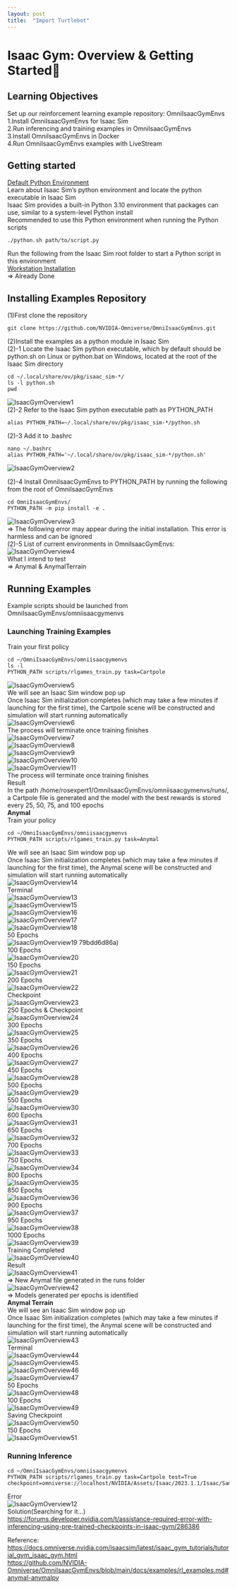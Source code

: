 ```yaml
---
layout: post
title:  "Import Turtlebot"
---
```


# Isaac Gym: Overview & Getting Started
## Learning Objectives
Set up our reinforcement learning example repository: OmniIsaacGymEnvs <br/>
1.Install OmniIsaacGymEnvs for Isaac Sim <br/>
2.Run inferencing and training examples in OmniIsaacGymEnvs <br/>
3.Install OmniIsaacGymEnvs in Docker <br/>
4.Run OmniIsaacGymEnvs examples with LiveStream <br/>
## Getting started
[Default Python Environment](https://docs.omniverse.nvidia.com/isaacsim/latest/installation/install_python.html#isaac-sim-install-python-default) <br/>
Learn about Isaac Sim’s python environment and locate the python executable in Isaac Sim <br/>
Isaac Sim provides a built-in Python 3.10 environment that packages can use, similar to a system-level Python install <br/>
Recommended to use this Python environment when running the Python scripts <br/>
```
./python.sh path/to/script.py
```
Run the following from the Isaac Sim root folder to start a Python script in this environment <br/>
[Workstation Installation](https://docs.omniverse.nvidia.com/isaacsim/latest/installation/install_workstation.html#isaac-sim-app-install-workstation) <br/>
=> Already Done <br/>

## Installing Examples Repository
(1)First clone the repository <br/>
```
git clone https://github.com/NVIDIA-Omniverse/OmniIsaacGymEnvs.git
```
(2)Install the examples as a python module in Isaac Sim <br/>
(2)-1 Locate the Isaac Sim python executable, which by default should be python.sh on Linux or python.bat on Windows, located at the root of the Isaac Sim directory <br/>
```
cd ~/.local/share/ov/pkg/isaac_sim-*/
ls -l python.sh
pwd
```
![IsaacGymOverview1](https://github.com/growingpenguin/growingpenguin.github.io/assets/110277903/28fdbe4a-3a21-4591-96cc-dcfa96a5db0d) <br/>
(2)-2 Refer to the Isaac Sim python executable path as PYTHON_PATH 
```
alias PYTHON_PATH=~/.local/share/ov/pkg/isaac_sim-*/python.sh
```
(2)-3 Add it to .bashrc <br/>
```
nano ~/.bashrc
alias PYTHON_PATH='~/.local/share/ov/pkg/isaac_sim-*/python.sh'
```
![IsaacGymOverview2](https://github.com/growingpenguin/growingpenguin.github.io/assets/110277903/9b7ba217-e891-48e5-958c-8df417c6efab) <br/>

(2)-4 Install OmniIsaacGymEnvs to PYTHON_PATH by running the following from the root of OmniIsaacGymEnvs <br/>
```
cd OmniIsaacGymEnvs/
PYTHON_PATH -m pip install -e .
```
![IsaacGymOverview3](https://github.com/growingpenguin/growingpenguin.github.io/assets/110277903/02ae47de-8111-4bc4-87a9-413e77c96686) <br/>
=> The following error may appear during the initial installation. This error is harmless and can be ignored <br/>
(2)-5 List of current environments in OmniIsaacGymEnvs: <br/>
![IsaacGymOverview4](https://github.com/growingpenguin/growingpenguin.github.io/assets/110277903/6e416f45-1fec-4c44-bc0b-f203dd261c59) <br/>
What I intend to test <br/>
=> Anymal & AnymalTerrain <br/>

## Running Examples
Example scripts should be launched from OmniIsaacGymEnvs/omniisaacgymenvs <br/>
### Launching Training Examples
Train your first policy <br/>
```
cd ~/OmniIsaacGymEnvs/omniisaacgymenvs
ls -l
PYTHON_PATH scripts/rlgames_train.py task=Cartpole
```
![IsaacGymOverview5](https://github.com/growingpenguin/growingpenguin.github.io/assets/110277903/3782e67c-a027-412f-ae85-6d4f54605a60) <br/>
We will see an Isaac Sim window pop up <br/>
Once Isaac Sim initialization completes (which may take a few minutes if launching for the first time), the Cartpole scene will be constructed and simulation will start running automatically <br/>
![IsaacGymOverview6](https://github.com/growingpenguin/growingpenguin.github.io/assets/110277903/099f0fc8-dba6-453f-9a81-393a938f2887) <br/>
The process will terminate once training finishes <br/>
![IsaacGymOverview7](https://github.com/growingpenguin/growingpenguin.github.io/assets/110277903/dcf26e30-fafe-4f1f-8ca2-57cc63a88c87) <br/>
![IsaacGymOverview8](https://github.com/growingpenguin/growingpenguin.github.io/assets/110277903/2ff57e0d-a2d3-4a6a-ab38-cf4d093ac442) <br/>
![IsaacGymOverview9](https://github.com/growingpenguin/growingpenguin.github.io/assets/110277903/c67b91e6-5168-4203-a2e7-5fc8bbb583b3) <br/>
![IsaacGymOverview10](https://github.com/growingpenguin/growingpenguin.github.io/assets/110277903/db5463f7-5c3a-4e16-8720-2ebc46c0ca52) <br/>
![IsaacGymOverview11](https://github.com/growingpenguin/growingpenguin.github.io/assets/110277903/7023e011-f7d4-4c5f-861d-1f4874693ecb) <br/>
The process will terminate once training finishes <br/>
Result <br/>
In the path /home/rosexpert1/OmniIsaacGymEnvs/omniisaacgymenvs/runs/, a Cartpole file is generated and the model with the best rewards is stored every 25, 50, 75, and 100 epochs <br/> 
**Anymal** <br/>
Train your policy <br/>
```
cd ~/OmniIsaacGymEnvs/omniisaacgymenvs
PYTHON_PATH scripts/rlgames_train.py task=Anymal
```
We will see an Isaac Sim window pop up <br/>
Once Isaac Sim initialization completes (which may take a few minutes if launching for the first time), the Anymal scene will be constructed and simulation will start running automatically <br/>
![IsaacGymOverview14](https://github.com/growingpenguin/growingpenguin.github.io/assets/110277903/1b9b67ac-6a90-4a9e-b732-89f3c5c1f5e9) <br/>
Terminal <br/>
![IsaacGymOverview13](https://github.com/growingpenguin/growingpenguin.github.io/assets/110277903/ea1680b3-cf21-4eee-b9b0-3d4ec2ed0ca7) <br/>
![IsaacGymOverview15](https://github.com/growingpenguin/growingpenguin.github.io/assets/110277903/570d5e42-4721-4c1d-8746-7bc8385d717d) <br/>
![IsaacGymOverview16](https://github.com/growingpenguin/growingpenguin.github.io/assets/110277903/7ec5f75c-575d-4627-91f6-ed66457165cd) <br/>
![IsaacGymOverview17](https://github.com/growingpenguin/growingpenguin.github.io/assets/110277903/e3c5afd9-e9b0-4efd-8a23-09691a06d431) <br/>
![IsaacGymOverview18](https://github.com/growingpenguin/growingpenguin.github.io/assets/110277903/78bdc387-8f4c-423d-a10d-0979bdd6d86a) <br/>
50 Epochs <br/>
![IsaacGymOverview19](https://github.com/growingpenguin/growingpenguin.github.io/assets/110277903/cb21ee72-75d5-47f3-9539-08cc012be0d7)
79bdd6d86a) <br/>
100 Epochs <br/>
![IsaacGymOverview20](https://github.com/growingpenguin/growingpenguin.github.io/assets/110277903/d4d92b18-ec9b-4ef6-b8e8-8e74d9613212) <br/>
150 Epochs <br/>
![IsaacGymOverview21](https://github.com/growingpenguin/growingpenguin.github.io/assets/110277903/2161bbcb-e90c-401e-a46b-f5df75a54eba) <br/>
200 Epochs <br/>
![IsaacGymOverview22](https://github.com/growingpenguin/growingpenguin.github.io/assets/110277903/1718f17d-2bc4-448d-a3f3-5a6d597b8f3c) <br/>
Checkpoint <br/>
![IsaacGymOverview23](https://github.com/growingpenguin/growingpenguin.github.io/assets/110277903/92322921-60bd-4d11-93d6-8311cec66040) <br/>
250 Epochs & Checkpoint <br/>
![IsaacGymOverview24](https://github.com/growingpenguin/growingpenguin.github.io/assets/110277903/36e30478-f5e2-4bb2-a680-3bc8be47d351) <br/>
300 Epochs <br/>
![IsaacGymOverview25](https://github.com/growingpenguin/growingpenguin.github.io/assets/110277903/0f4a757a-68e1-4204-8e1e-5188922a4021) <br/>
350 Epochs <br/>
![IsaacGymOverview26](https://github.com/growingpenguin/growingpenguin.github.io/assets/110277903/f3cd62a2-308c-40f8-bb44-9e967e41f6e5) <br/>
400 Epochs <br/>
![IsaacGymOverview27](https://github.com/growingpenguin/growingpenguin.github.io/assets/110277903/2f4d2f0c-b2d1-429c-9f98-cd6f824c58f6) <br/>
450 Epochs <br/>
![IsaacGymOverview28](https://github.com/growingpenguin/growingpenguin.github.io/assets/110277903/7b411693-6abc-4fa6-b55a-fa00064f5a8e) <br/>
500 Epochs <br/>
![IsaacGymOverview29](https://github.com/growingpenguin/growingpenguin.github.io/assets/110277903/843deb54-a792-4206-ae3c-50e7e01fcab0) <br/>
550 Epochs <br/>
![IsaacGymOverview30](https://github.com/growingpenguin/growingpenguin.github.io/assets/110277903/97ac67a0-9822-41bc-9449-1089c6cdb0b8) <br/>
600 Epochs <br/>
![IsaacGymOverview31](https://github.com/growingpenguin/growingpenguin.github.io/assets/110277903/7ca54827-2516-45e6-9591-1ef820406708) <br/>
650 Epochs <br/>
![IsaacGymOverview32](https://github.com/growingpenguin/growingpenguin.github.io/assets/110277903/576c2909-acbf-4a66-900b-18cb98f9dd5e) <br/>
700 Epochs <br/>
![IsaacGymOverview33](https://github.com/growingpenguin/growingpenguin.github.io/assets/110277903/4ab296ff-15eb-4880-b00e-afb68b697221) <br/>
750 Epochs <br/>
![IsaacGymOverview34](https://github.com/growingpenguin/growingpenguin.github.io/assets/110277903/f201db9b-0b88-4fa7-a0dd-0ffb1dd0f03d) <br/>
800 Epochs <br/>
![IsaacGymOverview35](https://github.com/growingpenguin/growingpenguin.github.io/assets/110277903/318a6b87-9b01-4b7c-a2aa-7d42507e53a6) <br/>
850 Epochs <br/>
![IsaacGymOverview36](https://github.com/growingpenguin/growingpenguin.github.io/assets/110277903/0112aaf2-8c29-465d-8e7a-8cb2938595d8) <br/>
900 Epochs <br/>
![IsaacGymOverview37](https://github.com/growingpenguin/growingpenguin.github.io/assets/110277903/f0698e40-c102-43ef-b3a9-6dcc0a2389e9) <br/>
950 Epochs <br/>
![IsaacGymOverview38](https://github.com/growingpenguin/growingpenguin.github.io/assets/110277903/6f8cde1a-9788-42a0-ad10-63a487e6cd3b) <br/>
1000 Epochs <br/>
![IsaacGymOverview39](https://github.com/growingpenguin/growingpenguin.github.io/assets/110277903/b09502dd-9fdc-40f4-a503-1a21e4744161) <br/>
Training Completed <br/>
![IsaacGymOverview40](https://github.com/growingpenguin/growingpenguin.github.io/assets/110277903/10603e6f-6290-4862-b09d-66c4ee7aba18) <br/>
Result <br/>
![IsaacGymOverview41](https://github.com/growingpenguin/growingpenguin.github.io/assets/110277903/b74142cc-0db1-474f-9d84-7b4ad43d9386) <br/>
=> New Anymal file generated in the runs folder <br/>
![IsaacGymOverview42](https://github.com/growingpenguin/growingpenguin.github.io/assets/110277903/d3aa3942-a253-4237-a2b3-7f86b5551624) <br/>
=> Models generated per epochs is identified <br/>
**Anymal Terrain** <br/>
We will see an Isaac Sim window pop up <br/>
Once Isaac Sim initialization completes (which may take a few minutes if launching for the first time), the Anymal scene will be constructed and simulation will start running automatically <br/> 
![IsaacGymOverview43](https://github.com/growingpenguin/growingpenguin.github.io/assets/110277903/96e8a657-362f-4220-9543-53c3deebc8ea) <br/>
Terminal <br/>
![IsaacGymOverview44](https://github.com/growingpenguin/growingpenguin.github.io/assets/110277903/dedc15de-a04e-461a-aa64-02a7de4f03d4) <br/>
![IsaacGymOverview45](https://github.com/growingpenguin/growingpenguin.github.io/assets/110277903/d3af70cb-f817-46e6-9b48-780caadc0463) <br/>
![IsaacGymOverview46](https://github.com/growingpenguin/growingpenguin.github.io/assets/110277903/2e91b4f6-4c01-467c-b163-16e0617641ba) <br/>
![IsaacGymOverview47](https://github.com/growingpenguin/growingpenguin.github.io/assets/110277903/e0315fb8-67e7-4bf7-b0ee-7953c32df947) <br/>
50 Epochs <br/>
![IsaacGymOverview48](https://github.com/growingpenguin/growingpenguin.github.io/assets/110277903/6352fe80-9589-4412-b127-b5addce37520) <br/>
100 Epochs <br/>
![IsaacGymOverview49](https://github.com/growingpenguin/growingpenguin.github.io/assets/110277903/0167cbf4-8cd7-4baa-82d6-d226a078fefe) <br/>
Saving Checkpoint <br/>
![IsaacGymOverview50](https://github.com/growingpenguin/growingpenguin.github.io/assets/110277903/4eb02f9f-0eb1-44b3-918b-16d50acb97a6) <br/>
150 Epochs <br/>
![IsaacGymOverview51](https://github.com/growingpenguin/growingpenguin.github.io/assets/110277903/3ed98c67-62f8-493f-9882-4588d881a2fc) <br/>






### Running Inference
```
cd ~/OmniIsaacGymEnvs/omniisaacgymenvs
PYTHON_PATH scripts/rlgames_train.py task=Cartpole test=True checkpoint=omniverse://localhost/NVIDIA/Assets/Isaac/2023.1.1/Isaac/Samples/OmniIsaacGymEnvs/Checkpoints/cartpole.pth
```
Error <br/>
![IsaacGymOverview12](https://github.com/growingpenguin/growingpenguin.github.io/assets/110277903/5a31083f-633b-4fda-8102-1be07659b99c) <br/>
Solution(Searching for it...) <br/>
https://forums.developer.nvidia.com/t/assistance-required-error-with-inferencing-using-pre-trained-checkpoints-in-isaac-gym/286386 <br/>



Reference: <br/>
https://docs.omniverse.nvidia.com/isaacsim/latest/isaac_gym_tutorials/tutorial_gym_isaac_gym.html <br/>
https://github.com/NVIDIA-Omniverse/OmniIsaacGymEnvs/blob/main/docs/examples/rl_examples.md#anymal-anymalpy <br/>





